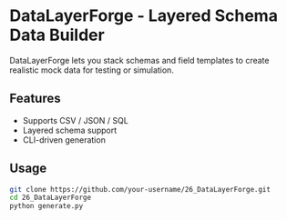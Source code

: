 # DataLayerForge - Layered Schema Data Builder

DataLayerForge lets you stack schemas and field templates to create realistic mock data for testing or simulation.

## Features
- Supports CSV / JSON / SQL  
- Layered schema support  
- CLI-driven generation  

## Usage
```bash
git clone https://github.com/your-username/26_DataLayerForge.git
cd 26_DataLayerForge
python generate.py
